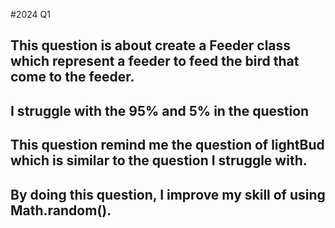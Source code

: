 #2024 Q1
## This question is about create a Feeder class which represent a feeder to feed the bird that come  to the feeder.
## I struggle with the 95% and 5% in the question
## This question remind me the question of lightBud which is similar to the question I struggle with.
## By doing this question, I improve my skill of using Math.random().
